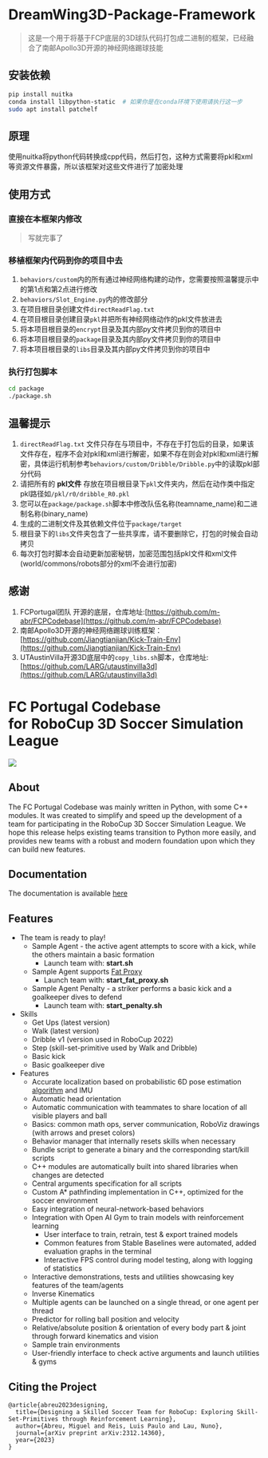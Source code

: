 # DreamWing3D-Package-Framework
> 这是一个用于将基于FCP底层的3D球队代码打包成二进制的框架，已经融合了南邮Apollo3D开源的神经网络踢球技能

## 安装依赖
```bash
pip install nuitka
conda install libpython-static  # 如果你是在conda环境下使用请执行这一步
sudo apt install patchelf
```

## 原理
使用nuitka将python代码转换成cpp代码，然后打包，这种方式需要将pkl和xml等资源文件暴露，所以该框架对这些文件进行了加密处理

## 使用方式
### 直接在本框架内修改
> 写就完事了
### 移植框架内代码到你的项目中去
1. `behaviors/custom`内的所有通过神经网络构建的动作，您需要按照温馨提示中的第1点和第2点进行修改
2. `behaviors/Slot_Engine.py`内的修改部分
3. 在项目根目录创建文件`directReadFlag.txt`
4. 在项目根目录创建目录`pkl`并把所有神经网络动作的pkl文件放进去
5. 将本项目根目录的`encrypt`目录及其内部py文件拷贝到你的项目中
6. 将本项目根目录的`package`目录及其内部py文件拷贝到你的项目中
7. 将本项目根目录的`libs`目录及其内部py文件拷贝到你的项目中
### 执行打包脚本
```bash
cd package
./package.sh
```

## 温馨提示
1. `directReadFlag.txt` 文件只存在与项目中，不存在于打包后的目录，如果该文件存在，程序不会对pkl和xml进行解密，如果不存在则会对pkl和xml进行解密，具体运行机制参考`behaviors/custom/Dribble/Dribble.py`中的读取pkl部分代码
2. 请把所有的 **pkl文件** 存放在项目根目录下`pkl`文件夹内，然后在动作类中指定pkl路径如`/pkl/r0/dribble_R0.pkl`
3. 您可以在`package/package.sh`脚本中修改队伍名称(teamname_name)和二进制名称(binary_name)
4. 生成的二进制文件及其依赖文件位于`package/target`
5. 根目录下的`libs`文件夹包含了一些共享库，请不要删除它，打包的时候会自动拷贝
6. 每次打包时脚本会自动更新加密秘钥，加密范围包括pkl文件和xml文件(world/commons/robots部分的xml不会进行加密)

## 感谢
1. FCPortugal团队 开源的底层，仓库地址:[https://github.com/m-abr/FCPCodebase](https://github.com/m-abr/FCPCodebase)
2. 南邮Apollo3D开源的神经网络踢球训练框架：[https://github.com/Jiangtianjian/Kick-Train-Env](https://github.com/Jiangtianjian/Kick-Train-Env)
3. UTAustinVilla开源3D底层中的`copy_libs.sh`脚本，仓库地址:[https://github.com/LARG/utaustinvilla3d](https://github.com/LARG/utaustinvilla3d)
# FC Portugal Codebase <br> for RoboCup 3D Soccer Simulation League

![](https://s5.gifyu.com/images/Siov6.gif)

## About

The FC Portugal Codebase was mainly written in Python, with some C++ modules. It was created to simplify and speed up the development of a team for participating in the RoboCup 3D Soccer Simulation League. We hope this release helps existing teams transition to Python more easily, and provides new teams with a robust and modern foundation upon which they can build new features.


## Documentation

The documentation is available [here](https://docs.google.com/document/d/1aJhwK2iJtU-ri_2JOB8iYvxzbPskJ8kbk_4rb3IK3yc/edit)

## Features

- The team is ready to play!
    - Sample Agent - the active agent attempts to score with a kick, while the others maintain a basic formation
        - Launch team with: **start.sh**
    - Sample Agent supports [Fat Proxy](https://github.com/magmaOffenburg/magmaFatProxy) 
        - Launch team with: **start_fat_proxy.sh**
    - Sample Agent Penalty - a striker performs a basic kick and a goalkeeper dives to defend
        - Launch team with: **start_penalty.sh**
- Skills
    - Get Ups (latest version)
    - Walk (latest version)
    - Dribble v1 (version used in RoboCup 2022)
    - Step (skill-set-primitive used by Walk and Dribble)
    - Basic kick
    - Basic goalkeeper dive
- Features
    - Accurate localization based on probabilistic 6D pose estimation [algorithm](https://doi.org/10.1007/s10846-021-01385-3) and IMU
    - Automatic head orientation
    - Automatic communication with teammates to share location of all visible players and ball
    - Basics: common math ops, server communication, RoboViz drawings (with arrows and preset colors)
    - Behavior manager that internally resets skills when necessary
    - Bundle script to generate a binary and the corresponding start/kill scripts
    - C++ modules are automatically built into shared libraries when changes are detected
    - Central arguments specification for all scripts
    - Custom A* pathfinding implementation in C++, optimized for the soccer environment
    - Easy integration of neural-network-based behaviors
    - Integration with Open AI Gym to train models with reinforcement learning
        - User interface to train, retrain, test & export trained models
        - Common features from Stable Baselines were automated, added evaluation graphs in the terminal
        - Interactive FPS control during model testing, along with logging of statistics
    - Interactive demonstrations, tests and utilities showcasing key features of the team/agents
    - Inverse Kinematics
    - Multiple agents can be launched on a single thread, or one agent per thread
    - Predictor for rolling ball position and velocity
    - Relative/absolute position & orientation of every body part & joint through forward kinematics and vision
    - Sample train environments
    - User-friendly interface to check active arguments and launch utilities & gyms

## Citing the Project

```
@article{abreu2023designing,
  title={Designing a Skilled Soccer Team for RoboCup: Exploring Skill-Set-Primitives through Reinforcement Learning},
  author={Abreu, Miguel and Reis, Luis Paulo and Lau, Nuno},
  journal={arXiv preprint arXiv:2312.14360},
  year={2023}
}
```